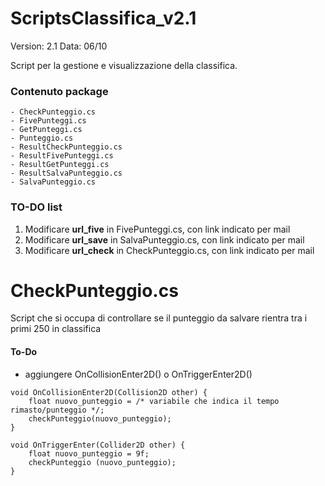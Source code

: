 # ScriptsClassifica_v2.1

Version: 2.1
Data: 06/10



Script per la gestione e visualizzazione della classifica.  

### Contenuto package

```
- CheckPunteggio.cs
- FivePunteggi.cs
- GetPunteggi.cs
- Punteggio.cs
- ResultCheckPunteggio.cs
- ResultFivePunteggi.cs
- ResultGetPunteggi.cs
- ResultSalvaPunteggio.cs
- SalvaPunteggio.cs
```


### TO-DO list

1) Modificare **url_five** in FivePunteggi.cs, con link indicato per mail
2) Modificare **url_save** in SalvaPunteggio.cs, con link indicato per mail
3) Modificare **url_check** in CheckPunteggio.cs, con link indicato per mail






# CheckPunteggio.cs

Script che si occupa di controllare se il punteggio da salvare rientra tra i primi 250 in classifica

#### To-Do
- aggiungere OnCollisionEnter2D() o OnTriggerEnter2D()
```
void OnCollisionEnter2D(Collision2D other) {
	float nuovo_punteggio = /* variabile che indica il tempo rimasto/punteggio */;
	checkPunteggio(nuovo_punteggio);
}

void OnTriggerEnter(Collider2D other) {
	float nuovo_punteggio = 9f;
	checkPunteggio (nuovo_punteggio);
}
```